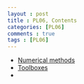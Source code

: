 ```yaml
---
layout : post
title : PL06, Contents
categories: [PL06]
comments : true
tags : [PL06]
---
```


- <a href='https://userdyk-github.github.io/pl06/PL06-Numerical-methods.html' class='jb-medium'>Numerical methods</a>
- <a href='https://userdyk-github.github.io/pl06/PL06-Toolboxes.html' class='jb-medium'>Toolboxes</a>
- <a href='' class='jb-medium'></a>
